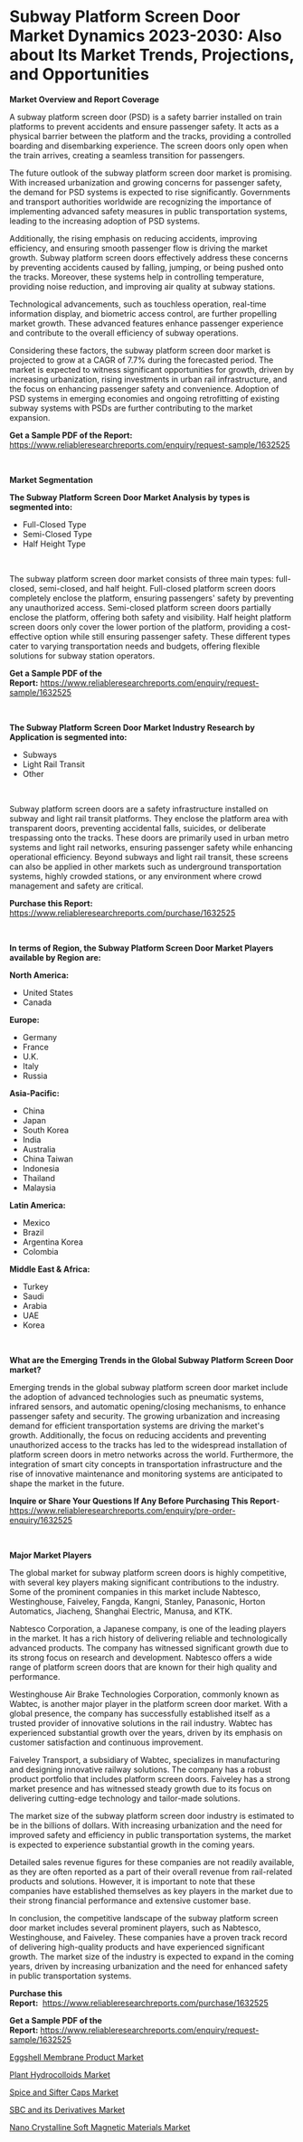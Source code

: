 <p><h1>Subway Platform Screen Door Market Dynamics 2023-2030: Also about Its Market Trends, Projections, and Opportunities</h1></p><p><strong>Market Overview and Report Coverage</strong></p>
<p><p>A subway platform screen door (PSD) is a safety barrier installed on train platforms to prevent accidents and ensure passenger safety. It acts as a physical barrier between the platform and the tracks, providing a controlled boarding and disembarking experience. The screen doors only open when the train arrives, creating a seamless transition for passengers.</p><p>The future outlook of the subway platform screen door market is promising. With increased urbanization and growing concerns for passenger safety, the demand for PSD systems is expected to rise significantly. Governments and transport authorities worldwide are recognizing the importance of implementing advanced safety measures in public transportation systems, leading to the increasing adoption of PSD systems.</p><p>Additionally, the rising emphasis on reducing accidents, improving efficiency, and ensuring smooth passenger flow is driving the market growth. Subway platform screen doors effectively address these concerns by preventing accidents caused by falling, jumping, or being pushed onto the tracks. Moreover, these systems help in controlling temperature, providing noise reduction, and improving air quality at subway stations.</p><p>Technological advancements, such as touchless operation, real-time information display, and biometric access control, are further propelling market growth. These advanced features enhance passenger experience and contribute to the overall efficiency of subway operations.</p><p>Considering these factors, the subway platform screen door market is projected to grow at a CAGR of 7.7% during the forecasted period. The market is expected to witness significant opportunities for growth, driven by increasing urbanization, rising investments in urban rail infrastructure, and the focus on enhancing passenger safety and convenience. Adoption of PSD systems in emerging economies and ongoing retrofitting of existing subway systems with PSDs are further contributing to the market expansion.</p></p>
<p><strong>Get a Sample PDF of the Report:</strong> <a href="https://www.reliableresearchreports.com/enquiry/request-sample/1632525">https://www.reliableresearchreports.com/enquiry/request-sample/1632525</a></p>
<p>&nbsp;</p>
<p><strong>Market Segmentation</strong></p>
<p><strong>The Subway Platform Screen Door Market Analysis by types is segmented into:</strong></p>
<p><ul><li>Full-Closed Type</li><li>Semi-Closed Type</li><li>Half Height Type</li></ul></p>
<p>&nbsp;</p>
<p><p>The subway platform screen door market consists of three main types: full-closed, semi-closed, and half height. Full-closed platform screen doors completely enclose the platform, ensuring passengers' safety by preventing any unauthorized access. Semi-closed platform screen doors partially enclose the platform, offering both safety and visibility. Half height platform screen doors only cover the lower portion of the platform, providing a cost-effective option while still ensuring passenger safety. These different types cater to varying transportation needs and budgets, offering flexible solutions for subway station operators.</p></p>
<p><strong>Get a Sample PDF of the Report:</strong>&nbsp;<a href="https://www.reliableresearchreports.com/enquiry/request-sample/1632525">https://www.reliableresearchreports.com/enquiry/request-sample/1632525</a></p>
<p>&nbsp;</p>
<p><strong>The Subway Platform Screen Door Market Industry Research by Application is segmented into:</strong></p>
<p><ul><li>Subways</li><li>Light Rail Transit</li><li>Other</li></ul></p>
<p>&nbsp;</p>
<p><p>Subway platform screen doors are a safety infrastructure installed on subway and light rail transit platforms. They enclose the platform area with transparent doors, preventing accidental falls, suicides, or deliberate trespassing onto the tracks. These doors are primarily used in urban metro systems and light rail networks, ensuring passenger safety while enhancing operational efficiency. Beyond subways and light rail transit, these screens can also be applied in other markets such as underground transportation systems, highly crowded stations, or any environment where crowd management and safety are critical.</p></p>
<p><strong>Purchase this Report:</strong>&nbsp; <a href="https://www.reliableresearchreports.com/purchase/1632525">https://www.reliableresearchreports.com/purchase/1632525</a></p>
<p>&nbsp;</p>
<p><strong>In terms of Region, the Subway Platform Screen Door Market Players available by Region are:</strong></p>
<p>
    <p> <strong> North America: </strong>
        <ul>
            <li>United States</li>
            <li>Canada</li>
        </ul>
        </p> 
    <p> <strong> Europe: </strong>
        <ul>
            <li>Germany</li>
            <li>France</li>
            <li>U.K.</li>
            <li>Italy</li>
            <li>Russia</li>
        </ul>
        </p> 
    <p> <strong> Asia-Pacific: </strong>
        <ul>
            <li>China</li>
            <li>Japan</li>
            <li>South Korea</li>
            <li>India</li>
            <li>Australia</li>
            <li>China Taiwan</li>
            <li>Indonesia</li>
            <li>Thailand</li>
            <li>Malaysia</li>
        </ul>
        </p> 
    <p> <strong> Latin America: </strong>
        <ul>
            <li>Mexico</li>
            <li>Brazil</li>
            <li>Argentina Korea</li>
            <li>Colombia</li>
        </ul>
        </p> 
    <p> <strong> Middle East & Africa: </strong>
        <ul>
            <li>Turkey</li>
            <li>Saudi</li>
            <li>Arabia</li>
            <li>UAE</li>
            <li>Korea</li>
        </ul>
    </p>
    </p>
<p>&nbsp;</p>
<p><strong>What are the Emerging Trends in the Global Subway Platform Screen Door market?</strong></p>
<p><p>Emerging trends in the global subway platform screen door market include the adoption of advanced technologies such as pneumatic systems, infrared sensors, and automatic opening/closing mechanisms, to enhance passenger safety and security. The growing urbanization and increasing demand for efficient transportation systems are driving the market's growth. Additionally, the focus on reducing accidents and preventing unauthorized access to the tracks has led to the widespread installation of platform screen doors in metro networks across the world. Furthermore, the integration of smart city concepts in transportation infrastructure and the rise of innovative maintenance and monitoring systems are anticipated to shape the market in the future.</p></p>
<p><strong>Inquire or Share Your Questions If Any Before Purchasing This Report</strong>- <a href="https://www.reliableresearchreports.com/enquiry/pre-order-enquiry/1632525">https://www.reliableresearchreports.com/enquiry/pre-order-enquiry/1632525</a></p>
<p>&nbsp;</p>
<p><strong>Major Market Players</strong></p>
<p><p>The global market for subway platform screen doors is highly competitive, with several key players making significant contributions to the industry. Some of the prominent companies in this market include Nabtesco, Westinghouse, Faiveley, Fangda, Kangni, Stanley, Panasonic, Horton Automatics, Jiacheng, Shanghai Electric, Manusa, and KTK.</p><p>Nabtesco Corporation, a Japanese company, is one of the leading players in the market. It has a rich history of delivering reliable and technologically advanced products. The company has witnessed significant growth due to its strong focus on research and development. Nabtesco offers a wide range of platform screen doors that are known for their high quality and performance.</p><p>Westinghouse Air Brake Technologies Corporation, commonly known as Wabtec, is another major player in the platform screen door market. With a global presence, the company has successfully established itself as a trusted provider of innovative solutions in the rail industry. Wabtec has experienced substantial growth over the years, driven by its emphasis on customer satisfaction and continuous improvement.</p><p>Faiveley Transport, a subsidiary of Wabtec, specializes in manufacturing and designing innovative railway solutions. The company has a robust product portfolio that includes platform screen doors. Faiveley has a strong market presence and has witnessed steady growth due to its focus on delivering cutting-edge technology and tailor-made solutions.</p><p>The market size of the subway platform screen door industry is estimated to be in the billions of dollars. With increasing urbanization and the need for improved safety and efficiency in public transportation systems, the market is expected to experience substantial growth in the coming years.</p><p>Detailed sales revenue figures for these companies are not readily available, as they are often reported as a part of their overall revenue from rail-related products and solutions. However, it is important to note that these companies have established themselves as key players in the market due to their strong financial performance and extensive customer base.</p><p>In conclusion, the competitive landscape of the subway platform screen door market includes several prominent players, such as Nabtesco, Westinghouse, and Faiveley. These companies have a proven track record of delivering high-quality products and have experienced significant growth. The market size of the industry is expected to expand in the coming years, driven by increasing urbanization and the need for enhanced safety in public transportation systems.</p></p>
<p><strong>Purchase this Report:</strong>&nbsp;&nbsp;<a href="https://www.reliableresearchreports.com/purchase/1632525">https://www.reliableresearchreports.com/purchase/1632525</a></p>
<p></p>
<p><strong>Get a Sample PDF of the Report:</strong>&nbsp;<a href="https://www.reliableresearchreports.com/enquiry/request-sample/1632525">https://www.reliableresearchreports.com/enquiry/request-sample/1632525</a></p>
<p><p><a href="https://medium.com/@wall.see.write/eggshell-membrane-product-market-outlook-industry-overview-and-forecast-2023-to-2030-c5b2784a08e7">Eggshell Membrane Product Market</a></p><p><a href="https://medium.com/@lap.snake.again/plant-hydrocolloids-market-size-reveals-the-best-marketing-channels-in-global-industry-6fe98bfcd196">Plant Hydrocolloids Market</a></p><p><a href="https://medium.com/@fire.honor.safe/analyzing-spice-and-sifter-caps-market-global-industry-perspective-and-forecast-2023-to-2030-83892c7335b8">Spice and Sifter Caps Market</a></p><p><a href="https://medium.com/@draft.web.back/sbc-and-its-derivatives-market-furnishes-information-on-market-share-market-trends-and-market-1391018e011f">SBC and its Derivatives Market</a></p><p><a href="https://medium.com/@pair.holy.proof/nano-crystalline-soft-magnetic-materials-market-research-report-its-history-and-forecast-2023-to-57dccc97190d">Nano Crystalline Soft Magnetic Materials Market</a></p></p>